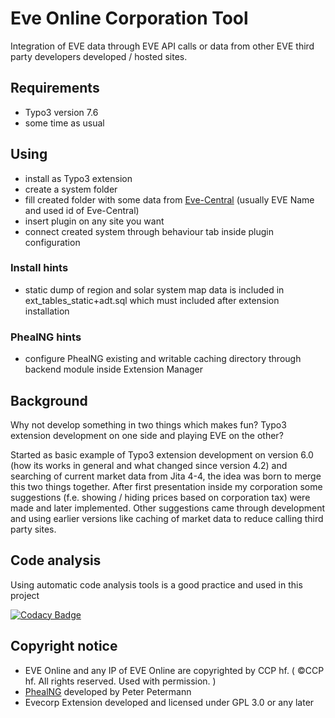# Eve Online Corporation Tool

Integration of EVE data through EVE API calls or data from other EVE third party developers developed / hosted sites.

## Requirements

* Typo3 version 7.6
* some time as usual

## Using

* install as Typo3 extension
* create a system folder
* fill created folder with some data from [Eve-Central](http://eve-central.com/) (usually EVE Name and used id of Eve-Central)
* insert plugin on any site you want
* connect created system through behaviour tab inside plugin configuration

### Install hints

* static dump of region and solar system map data is included in ext_tables_static+adt.sql which must included after extension installation

### PhealNG hints

* configure PhealNG existing and writable caching directory through backend module inside Extension Manager

## Background

Why not develop something in two things which makes fun? Typo3 extension development on one side and playing EVE on the other?

Started as basic example of Typo3 extension development on version 6.0 (how its works in general and what changed since version 4.2) and searching of current market data from Jita 4-4, the idea was born to merge this two things together. After first presentation inside my corporation some suggestions (f.e. showing / hiding prices based on corporation tax) were made and later implemented. Other suggestions came through development and using earlier versions like caching of market data to reduce calling third party sites.

## Code analysis

Using automatic code analysis tools is a good practice and used in this project 

[![Codacy Badge](https://api.codacy.com/project/badge/grade/1221c637986c4e939f0a927aeafd46a6)](https://www.codacy.com/app/henning-gerhardt/evecorp)

## Copyright notice

* EVE Online and any IP of EVE Online are copyrighted by CCP hf. ( ©CCP hf. All rights reserved. Used with permission. )
* [PhealNG](https://github.com/3rdpartyeve/phealng) developed by Peter Petermann
* Evecorp Extension developed and licensed under GPL 3.0 or any later
